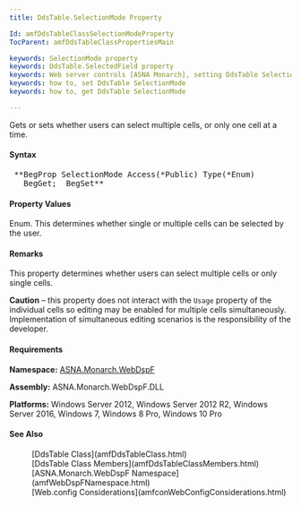 ```yaml
---
title: DdsTable.SelectionMode Property

Id: amfDdsTableClassSelectionModeProperty
TocParent: amfDdsTableClassPropertiesMain

keywords: SelectionMode property
keywords: DdsTable.SelectedField property
keywords: Web server controls [ASNA Monarch], setting DdsTable SelectionMode
keywords: how to, set DdsTable SelectionMode
keywords: how to, get DdsTable SelectionMode

---
```


Gets or sets whether users can select multiple cells, or only one cell at a time.

#### Syntax
<pre class="prettyprint"> **BegProp SelectionMode Access(*Public) Type(*Enum)
   BegGet;  BegSet** </pre>

#### Property Values
Enum. This determines whether single or multiple cells can be selected by the user.

#### Remarks
This property determines whether users can select multiple cells or only single cells.

**Caution** &#8211; this property does not interact with the <code>Usage</code> property of the individual cells so editing may be enabled for multiple cells simultaneously. Implementation of simultaneous editing scenarios is the responsibility of the developer. 

#### Requirements
**Namespace:** [ASNA.Monarch.WebDspF](amfWebDspFNamespace.html)

**Assembly:** ASNA.Monarch.WebDspF.DLL

**Platforms:** Windows Server 2012, Windows Server 2012 R2, Windows Server 2016, Windows 7, Windows 8 Pro, Windows 10 Pro

#### See Also
<dl>
        <dd>[DdsTable Class](amfDdsTableClass.html)</dd>
        <dd>[DdsTable Class Members](amfDdsTableClassMembers.html)</dd>
        <dd>[ASNA.Monarch.WebDspF Namespace](amfWebDspFNamespace.html)</dd>
        <dd>[Web.config Considerations](amfconWebConfigConsiderations.html)</dd>
</dl>

